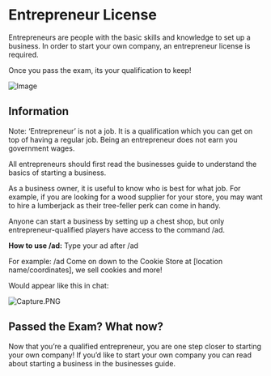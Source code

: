 # Entrepreneur License

Entrepreneurs are people with the basic skills and knowledge to set up a business. In order to start your own company, an entrepreneur license is required.

Once you pass the exam, its your qualification to keep!

![Image](https://i.imgur.com/dpo0l2Q.png)

## Information
Note: ‘Entrepreneur’ is not a job. It is a qualification which you can get on top of having a regular job. Being an entrepreneur does not earn you government wages.

All entrepreneurs should first read the businesses guide to understand the basics of starting a business.

As a business owner, it is useful to know who is best for what job. For example, if you are looking for a wood supplier for your store, you may want to hire a lumberjack as their tree-feller perk can come in handy.

Anyone can start a business by setting up a chest shop, but only entrepreneur-qualified players have access to the command /ad.

**How to use /ad:**
Type your ad after /ad

For example:
/ad Come on down to the Cookie Store at [location name/coordinates], we sell cookies and more!

Would appear like this in chat:

![Capture.PNG](https://i.imgur.com/CIYrdOc.png)

## Passed the Exam? What now?
Now that you’re a qualified entrepreneur, you are one step closer to starting your own company! If you’d like to start your own company you can read about starting a business in the businesses guide.
